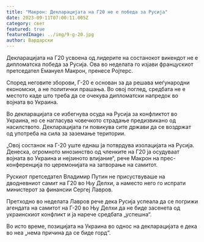 ```yaml
---
title: "Макрон: Декларацијата на Г20 не е победа за Русија"
date: 2023-09-11T07:00:11.005Z
category: свет
featured: true
featuredImage: ../img/9-g-20.jpg
author: Вардарски
---
```

Декларацијата на Г20 усвоена од лидерите на состанокот викендот не е дипломатска победа за Русија. Ова во неделата го изјави францускиот претседател Емануел Макрон, пренесе Ројтерс.

Според неговите зборови, Г-20 е основан за да решава меѓународни економски, а не политички прашања. Во овој поглед, средбата не е местото каде што треба да се очекува дипломатски напредок во војната во Украина.

Во декларацијата се избегнува осуда на Русија за конфликтот во Украина, но се нагласува човечкото страдање предизвикано од насилството. Декларацијата ги повикува сите држави да се воздржат од употреба на сила за заземање територии.

„Овој состанок на Г-20 уште еднаш ја потврдува изолацијата на Русија. Денеска, огромното мнозинство од членките на Г20 ја осудуваат војната во Украина и нејзиното влијание“, рече Макрон на прес-конференција по церемонијата на затворање на самитот.

Рускиот претседател Владимир Путин не присуствуваше на дводневниот самит на Г20 во Њу Делхи, а наместо него го испрати министерот за финансии Сергеј Лавров.

Претходно во неделата Лавров рече дека Русија успеала да се погрижи агендата на самитот на Г-20 во Њу Делхи да не биде засенета од украинскиот конфликт и ја нарече средбата „успешна“.

Во исто време, позицијата на Украина во однос на декларацијата е дека во неа „нема причина да се биде горд“.